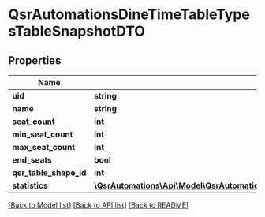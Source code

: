 # QsrAutomationsDineTimeTableTypesTableSnapshotDTO

## Properties
Name | Type | Description | Notes
------------ | ------------- | ------------- | -------------
**uid** | **string** |  | [optional] 
**name** | **string** |  | [optional] 
**seat_count** | **int** |  | [optional] 
**min_seat_count** | **int** |  | [optional] 
**max_seat_count** | **int** |  | [optional] 
**end_seats** | **bool** |  | [optional] 
**qsr_table_shape_id** | **int** |  | [optional] 
**statistics** | [**\QsrAutomations\Api\Model\QsrAutomationsDineTimeTableTypesTableStatisticSnapshotDTO**](QsrAutomationsDineTimeTableTypesTableStatisticSnapshotDTO.md) |  | [optional] 

[[Back to Model list]](../README.md#documentation-for-models) [[Back to API list]](../README.md#documentation-for-api-endpoints) [[Back to README]](../README.md)


